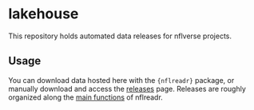 # lakehouse

This repository holds automated data releases for nflverse projects. 

## Usage

You can download data hosted here with the `{nflreadr}` package, or manually download and access the [releases](https://github.com/nflverse/lakehouse/releases) page. Releases are roughly organized along the [main functions](https://nflreadr.nflverse.com/reference/) of nflreadr.

